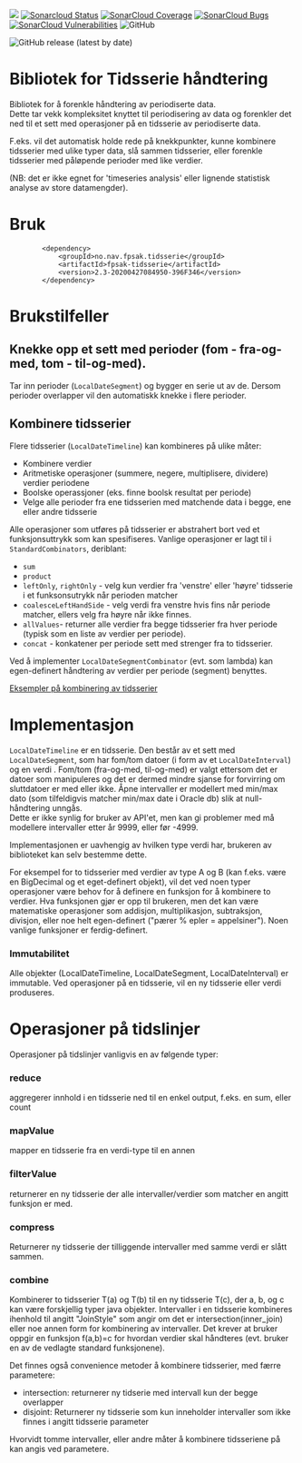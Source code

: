 ![](https://github.com/navikt/fp-tidsserie/workflows/Bygg%20og%20deploy/badge.svg) 
[![Sonarcloud Status](https://sonarcloud.io/api/project_badges/measure?project=navikt_fp-tidsserie&metric=alert_status)](https://sonarcloud.io/dashboard?id=navikt_fp-tidsserie) 
[![SonarCloud Coverage](https://sonarcloud.io/api/project_badges/measure?project=navikt_fp-tidsserie&metric=coverage)](https://sonarcloud.io/component_measures/metric/coverage/list?id=navikt_fp-tidsserie)
[![SonarCloud Bugs](https://sonarcloud.io/api/project_badges/measure?project=navikt_fp-tidsserie&metric=bugs)](https://sonarcloud.io/component_measures/metric/reliability_rating/list?id=navikt_fp-tidsserie)
[![SonarCloud Vulnerabilities](https://sonarcloud.io/api/project_badges/measure?project=navikt_fp-tidsserie&metric=vulnerabilities)](https://sonarcloud.io/component_measures/metric/security_rating/list?id=navikt_fp-tidsserie)
![GitHub](https://img.shields.io/github/license/navikt/fp-tidsserie)

![GitHub release (latest by date)](https://img.shields.io/github/v/release/navikt/fp-tidsserie.svg?style=for-the-badge&logo=apache-maven&label=)

# Bibliotek for Tidsserie håndtering
Bibliotek for å forenkle håndtering av periodiserte data.  
Dette tar vekk kompleksitet knyttet til periodisering av data og forenkler det ned til et sett med operasjoner på en tidsserie av periodiserte data.  

F.eks. vil det automatisk holde rede på knekkpunkter, kunne kombinere tidsserier med ulike typer data, slå sammen tidsserier, eller forenkle tidsserier med påløpende perioder med like verdier.

(NB: det er ikke egnet for 'timeseries analysis' eller lignende statistisk analyse av store datamengder).

# Bruk

```        
		<dependency>
			<groupId>no.nav.fpsak.tidsserie</groupId>
			<artifactId>fpsak-tidsserie</artifactId>
			<version>2.3-20200427084950-396F346</version>
		</dependency>
```

# Brukstilfeller

## Knekke opp et sett med perioder (fom - fra-og-med, tom - til-og-med).
Tar inn perioder (`LocalDateSegment`) og bygger en serie ut av de.  Dersom perioder overlapper vil den automatiskk knekke i flere perioder.

## Kombinere tidsserier
Flere tidsserier (`LocalDateTimeline`) kan kombineres på ulike måter:
* Kombinere verdier
* Aritmetiske operasjoner  (summere, negere, multiplisere, dividere) verdier  periodene
* Boolske operassjoner (eks. finne boolsk resultat per periode)
* Velge alle perioder fra ene tidsserien med matchende data i begge, ene eller andre tidsserie

Alle operasjoner som utføres på tidsserier er abstrahert bort ved et funksjonsuttrykk som kan spesifiseres. Vanlige operasjoner er lagt til i `StandardCombinators`, deriblant:
* `sum`
* `product`
* `leftOnly`, `rightOnly` - velg kun verdier fra 'venstre' eller 'høyre' tidsserie i et funksonsutrykk når perioden matcher
* `coalesceLeftHandSide` - velg verdi fra venstre hvis fins når periode matcher, ellers velg fra høyre når ikke finnes.
* `allValues`- returner alle verdier fra begge tidsserier fra hver periode (typisk som en liste av verdier per periode).
* `concat` - konkatener per periode sett med strenger fra to tidsserier.

Ved å implementer `LocalDateSegmentCombinator` (evt. som lambda) kan egen-definert håndtering av verdier per periode (segment) benyttes.


[Eksempler på kombinering av tidsserier](https://github.com/navikt/fp-tidsserie/blob/master/src/test/java/no/nav/fpsak/tidsserie/LocalDateTimelineExamplesTest.java)

# Implementasjon
`LocalDateTimeline` er en tidsserie.  Den består av et sett med `LocalDateSegment`, som har fom/tom datoer (i form av et `LocalDateInterval`) og en verdi <V>. 
Fom/tom (fra-og-med, til-og-med) er valgt ettersom det er datoer som manipuleres og det er dermed mindre sjanse for forvirring om sluttdatoer er med eller ikke. 
Åpne intervaller er modellert med min/max dato (som tilfeldigvis matcher min/max date i Oracle db) slik at null-håndtering unngås.  
Dette er ikke synlig for bruker av API'et, men kan gi problemer med må modellere intervaller etter år 9999, eller før -4999.

Implementasjonen er uavhengig av hvilken type verdi <V> har, brukeren av biblioteket kan selv bestemme dette.

For eksempel for to tidsserier med verdier av type A og B (kan f.eks. være en BigDecimal og et eget-definert objekt), vil det ved noen typer operasjoner være behov for å definere en funksjon for å kombinere to verdier.
Hva funksjonen gjør er opp til brukeren, men det kan være matematiske operasjoner som addisjon, multiplikasjon, subtraksjon, divisjon, eller noe helt egen-definert ("pærer % epler = appelsiner").
Noen vanlige funksjoner er ferdig-definert.

### Immutabilitet
Alle objekter (LocalDateTimeline, LocalDateSegment, LocalDateInterval) er immutable.  Ved operasjoner på en tidsserie, vil en ny tidsserie eller verdi produseres.

# Operasjoner på tidslinjer
Operasjoner på tidslinjer vanligvis en av følgende typer:
### reduce
aggregerer innhold i en tidsserie ned til en enkel output, f.eks. en sum, eller count
### mapValue
mapper en tidsserie fra en verdi-type til en annen
### filterValue
returnerer en ny tidsserie der alle intervaller/verdier som matcher en angitt funksjon er med.
### compress
Returnerer ny tidsserie der tilliggende intervaller med samme verdi er slått sammen.
### combine
Kombinerer to tidsserier T(a) og T(b) til en ny tidsserie T(c), der a, b, og c kan være forskjellig typer java objekter. 
Intervaller i en tidsserie kombineres ihenhold til angitt "JoinStyle" som angir om det er intersection(inner_join) eller noe annen form for kombinering av intervaller. 
Det krever at bruker oppgir en funksjon f(a,b)=c for hvordan verdier skal håndteres (evt. bruker en av de vedlagte standard funksjonene).

Det finnes også convenience metoder å kombinere tidsserier, med færre parametere:
* intersection:  returnerer ny tidserie med intervall kun der begge overlapper
* disjoint: Returnerer ny tidsserie som kun inneholder intervaller som ikke finnes i angitt tidsserie parameter

Hvorvidt tomme intervaller, eller andre måter å kombinere tidsseriene på kan angis ved parametere.
